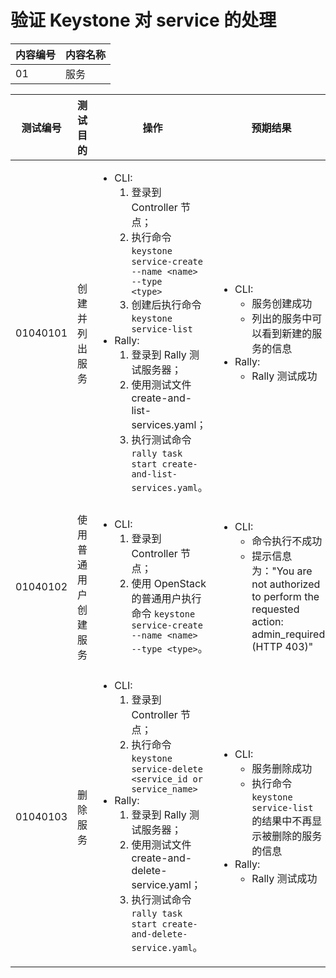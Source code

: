 # 验证 Keystone 对 service 的处理

|内容编号|内容名称|
|--------|--------|
|01|服务|


|测试编号|测试目的|操作|预期结果|实际结果|备注|Rally/Tempest/None|
|--------|--------|----|--------|--------|----|------------------|
|01040101|创建并列出服务|<ul><li>CLI:<ol><li>登录到 Controller 节点；</li><li>执行命令 <code>keystone service-create --name \<name\> --type \<type\></code></li><li>创建后执行命令 <code>keystone service-list</code></li></ol></li><li>Rally:<ol><li>登录到 Rally 测试服务器；</li><li>使用测试文件 create-and-list-services.yaml；</li><li>执行测试命令 <code>rally task start create-and-list-services.yaml</code>。</li></ol></li></ul>|<ul><li>CLI:<ul><li>服务创建成功</li><li>列出的服务中可以看到新建的服务的信息</li></ul></li><li>Rally:<ul><li>Rally 测试成功</li></ul></li></ul>|||Rally:</br>create-and-list-services.yaml|
|01040102|使用普通用户创建服务|<ul><li>CLI:<ol><li>登录到 Controller 节点；</li><li>使用 OpenStack 的普通用户执行命令 <code>keystone service-create --name \<name\> --type \<type\></code>。</li></ol></li></ul>|<ul><li>CLI:<ul><li>命令执行不成功</li><li>提示信息为："You are not authorized to perform the requested action: admin_required (HTTP 403)"|||None|
|01040103|删除服务|<ul><li>CLI:<ol><li>登录到 Controller 节点；</li><li>执行命令 <code>keystone service-delete \<service_id or service_name\></code></li></ol></li><li>Rally:<ol><li>登录到 Rally 测试服务器；</li><li>使用测试文件 create-and-delete-service.yaml；</li><li>执行测试命令 <code>rally task start create-and-delete-service.yaml</code>。</li></ol></li></ul>|<ul><li>CLI:<ul><li>服务删除成功</li><li>执行命令 <code>keystone service-list</code> 的结果中不再显示被删除的服务的信息</li></ul></li><li>Rally:<ul><li>Rally 测试成功</li></ul></li></ul>|||Rally:</br>create-and-delete-service.yaml|
